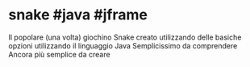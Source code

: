 # snake #java #jframe
Il popolare (una volta) giochino Snake creato utilizzando 
delle basiche opzioni utilizzando il linguaggio Java
Semplicissimo da comprendere 
Ancora più semplice da creare
